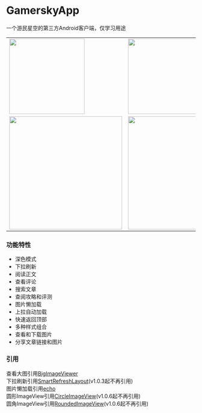 # GamerskyApp
一个游民星空的第三方Android客户端，仅学习用途<br>
<table>
<tr>
<td><img src="https://user-images.githubusercontent.com/37415536/94636263-35f78380-0307-11eb-862b-6257b2f5aa16.png" width="200"></td>
<td><img src="https://user-images.githubusercontent.com/37415536/94636274-40198200-0307-11eb-9af3-9606216831c7.png" width="200"></td>
<td><img src="https://user-images.githubusercontent.com/37415536/94636269-3b54ce00-0307-11eb-9ba3-73694debe604.png" width="200"></td>
<td><img src="https://user-images.githubusercontent.com/37415536/84290079-d3228680-ab75-11ea-89a6-1d7db72cff04.png" width="200"></td>
<td><img src="https://user-images.githubusercontent.com/37415536/89034716-20e48f80-d36c-11ea-8fe9-61fbd8d80526.png" width="200"></td>
</tr>
<tr>
<td><img src="https://user-images.githubusercontent.com/37415536/97137332-893ae580-1790-11eb-809b-8cb27c162e4b.png" width="300"></td>
<td><img src="https://user-images.githubusercontent.com/37415536/97137357-935ce400-1790-11eb-9fb0-339eb93e3f15.png" width="300"></td>
</tr>
</table>

### 功能特性
* 深色模式
* 下拉刷新
* 阅读正文
* 查看评论
* 搜索文章
* 查阅攻略和评测
* 图片懒加载
* 上拉自动加载
* 快速返回顶部
* 多种样式组合
* 查看和下载图片
* 分享文章链接和图片
### 引用
查看大图引用[BigImageViewer](https://github.com/Piasy/BigImageViewer)<br>
下拉刷新引用[SmartRefreshLayout](https://github.com/scwang90/SmartRefreshLayout)(v1.0.3起不再引用)<br>
图片懒加载引用[echo](https://github.com/toddmotto/echo)<br>
圆形ImageView引用[CircleImageView](https://github.com/hdodenhof/CircleImageView)(v1.0.6起不再引用)<br>
圆角ImageView引用[RoundedImageView](https://github.com/vinc3m1/RoundedImageView)(v1.0.6起不再引用)
